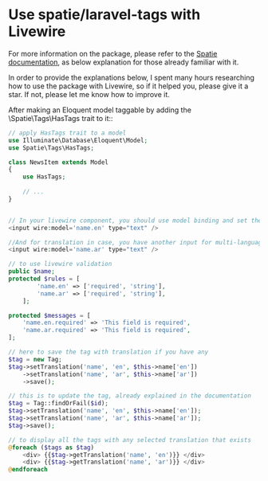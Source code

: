 
# Use spatie/laravel-tags with Livewire


For more information on the package, please refer to the [Spatie documentation](https://spatie.be/docs/laravel-tags), as below explanation for those already familiar with it.

In order to provide the explanations below, I spent many hours researching how to use the package with Livewire, so if it helped you, please give it a star. If not, please let me know how to improve it.

After making an Eloquent model taggable by adding the \Spatie\Tags\HasTags trait to it::

```php
// apply HasTags trait to a model
use Illuminate\Database\Eloquent\Model;
use Spatie\Tags\HasTags;

class NewsItem extends Model
{
    use HasTags;
    
    // ...
}
```

```php

// In your livewire component, you should use model binding and set the wire model:
<input wire:model='name.en' type="text" />

//And for translation in case, you have another input for multi-language functionality
<input wire:model='name.ar' type="text" />

// to use livewire validation
public $name;
protected $rules = [
        'name.en' => ['required', 'string'],
        'name.ar' => ['required', 'string'],
    ];

protected $messages = [
    'name.en.required' => 'This field is required',
    'name.ar.required' => 'This field is required',
];

// here to save the tag with translation if you have any
$tag = new Tag;
$tag->setTranslation('name', 'en', $this->name['en'])
    ->setTranslation('name', 'ar', $this->name['ar'])
    ->save();

// this is to update the tag, already explained in the documentation
$tag = Tag::findOrFail($id);
$tag->setTranslation('name', 'en', $this->name['en']);
$tag->setTranslation('name', 'ar', $this->name['ar']);
$tag->save();

// to display all the tags with any selected translation that exists
@foreach ($tags as $tag)
    <div> {{$tag->getTranslation('name', 'en')}} </div>
    <div> {{$tag->getTranslation('name', 'ar')}} </div>
@endforeach
```


